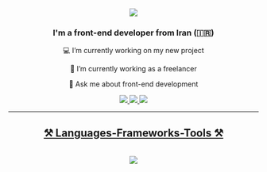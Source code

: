<h1 align="center">
  <img src="https://readme-typing-svg.herokuapp.com/?font=Poppins&size=35&center=true&width:500&height=70&duration=4000&lines=Hi+There!+👋;I'm+Mahan+Afshar;" />
</h1>

<h3 align="center">
  I'm a front-end developer from Iran (🇮🇷)
</h3>

<div align="center">
  
   💻 I’m currently working on my new project
  
   📖 I’m currently working as a freelancer
    
   🤔 Ask me about front-end development
   
</div>

<div align="center">
  <a href="mailto:mahan.ghaffarzadeh.afshar@gmail.com" target="_blank">
    <img src="https://img.shields.io/badge/Gmail-333333?style=for-the-badge&logo=gmail&logoColor=red"
  </a>
  <a href="https://ir.linkedin.com/in/mahan-afshar-308aa2321?trk=people-guest_people_search-card" target="_blank">
    <img src="https://img.shields.io/badge/LinkedIn-333333?style=for-the-badge&logo=linkedin&logoColor=blue"
  </a>
  <a href="https://t.me/mahanafshaar" target="_blank">
    <img src="https://img.shields.io/badge/Telegram-333333?style=for-the-badge&logo=telegram&logoColor=blue"
  </a>
</div>

<hr/>

<h2 align="center">⚒️ Languages-Frameworks-Tools ⚒️</h2>
<div align="center">
  <br/>
  <a href="https://skillicons.dev">
    <img src="https://skillicons.dev/icons?i=html,css,tailwind,js,ts,react,next,git,github,firebase&theme=dark" />
  </a>
</div>
